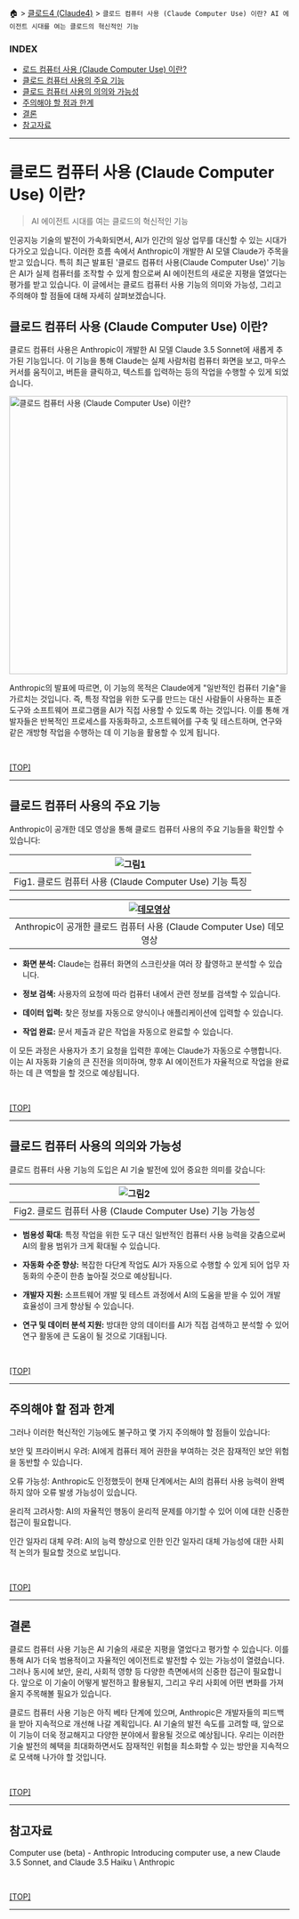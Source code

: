 🏠 > [클로드4 (Claude4)](../) > `클로드 컴퓨터 사용 (Claude Computer Use) 이란? AI 에이전트 시대를 여는 클로드의 혁신적인 기능`

### INDEX

- [로드 컴퓨터 사용 (Claude Computer Use) 이란?](#클로드-컴퓨터-사용-claude-computer-use-이란-1)
- [클로드 컴퓨터 사용의 주요 기능](#클로드-컴퓨터-사용의-주요-기능)
- [클로드 컴퓨터 사용의 의의와 가능성](#클로드-컴퓨터-사용의-의의와-가능성)
- [주의해야 할 점과 한계](#주의해야-할-점과-한계)
- [결론](#결론)
- [참고자료](#참고자료)

---
# 클로드 컴퓨터 사용 (Claude Computer Use) 이란? 
> AI 에이전트 시대를 여는 클로드의 혁신적인 기능

인공지능 기술의 발전이 가속화되면서, AI가 인간의 일상 업무를 대신할 수 있는 시대가 다가오고 있습니다. 이러한 흐름 속에서 Anthropic이 개발한 AI 모델 Claude가 주목을 받고 있습니다. 특히 최근 발표된 '클로드 컴퓨터 사용(Claude Computer Use)' 기능은 AI가 실제 컴퓨터를 조작할 수 있게 함으로써 AI 에이전트의 새로운 지평을 열었다는 평가를 받고 있습니다. 이 글에서는 클로드 컴퓨터 사용 기능의 의미와 가능성, 그리고 주의해야 할 점들에 대해 자세히 살펴보겠습니다.

## 클로드 컴퓨터 사용 (Claude Computer Use) 이란?
클로드 컴퓨터 사용은 Anthropic이 개발한 AI 모델 Claude 3.5 Sonnet에 새롭게 추가된 기능입니다. 이 기능을 통해 Claude는 실제 사람처럼 컴퓨터 화면을 보고, 마우스 커서를 움직이고, 버튼을 클릭하고, 텍스트를 입력하는 등의 작업을 수행할 수 있게 되었습니다.

<a href="https://www.youtube.com/watch?v=ODaHJzOyVCQ&t=122s">
<img src="./img/computer-use.png" width="500" alt="클로드 컴퓨터 사용 (Claude Computer Use) 이란?">
</a>

Anthropic의 발표에 따르면, 이 기능의 목적은 Claude에게 "일반적인 컴퓨터 기술"을 가르치는 것입니다. 즉, 특정 작업을 위한 도구를 만드는 대신 사람들이 사용하는 표준 도구와 소프트웨어 프로그램을 AI가 직접 사용할 수 있도록 하는 것입니다. 이를 통해 개발자들은 반복적인 프로세스를 자동화하고, 소프트웨어를 구축 및 테스트하며, 연구와 같은 개방형 작업을 수행하는 데 이 기능을 활용할 수 있게 됩니다.

<br/>

[[TOP]](#index)

---
## 클로드 컴퓨터 사용의 주요 기능
Anthropic이 공개한 데모 영상을 통해 클로드 컴퓨터 사용의 주요 기능들을 확인할 수 있습니다:

| ![그림1](./img/fig01_computer-use-feature.png) |
|:---:|
| Fig1. 클로드 컴퓨터 사용 (Claude Computer Use) 기능 특징 | 


| [![데모영상](./img/computer-use.png)](https://www.youtube.com/watch?v=ODaHJzOyVCQ&t=122s) |
|:---:|
| Anthropic이 공개한 클로드 컴퓨터 사용 (Claude Computer Use) 데모 영상 | 


- **화면 분석:** Claude는 컴퓨터 화면의 스크린샷을 여러 장 촬영하고 분석할 수 있습니다.

- **정보 검색:** 사용자의 요청에 따라 컴퓨터 내에서 관련 정보를 검색할 수 있습니다.

- **데이터 입력:** 찾은 정보를 자동으로 양식이나 애플리케이션에 입력할 수 있습니다.

- **작업 완료:** 문서 제출과 같은 작업을 자동으로 완료할 수 있습니다.

이 모든 과정은 사용자가 초기 요청을 입력한 후에는 Claude가 자동으로 수행합니다. 이는 AI 자동화 기술의 큰 진전을 의미하며, 향후 AI 에이전트가 자율적으로 작업을 완료하는 데 큰 역할을 할 것으로 예상됩니다.

<br/>

[[TOP]](#index)

---
## 클로드 컴퓨터 사용의 의의와 가능성
클로드 컴퓨터 사용 기능의 도입은 AI 기술 발전에 있어 중요한 의미를 갖습니다:

| ![그림2](./img/fig02_computer-use-opportunity.png) |
|:---:|
| Fig2. 클로드 컴퓨터 사용 (Claude Computer Use) 기능 가능성 |

- **범용성 확대:** 특정 작업을 위한 도구 대신 일반적인 컴퓨터 사용 능력을 갖춤으로써 AI의 활용 범위가 크게 확대될 수 있습니다.

- **자동화 수준 향상:** 복잡한 다단계 작업도 AI가 자동으로 수행할 수 있게 되어 업무 자동화의 수준이 한층 높아질 것으로 예상됩니다.

- **개발자 지원:** 소프트웨어 개발 및 테스트 과정에서 AI의 도움을 받을 수 있어 개발 효율성이 크게 향상될 수 있습니다.

- **연구 및 데이터 분석 지원:** 방대한 양의 데이터를 AI가 직접 검색하고 분석할 수 있어 연구 활동에 큰 도움이 될 것으로 기대됩니다.

<br/>

[[TOP]](#index)

---
## 주의해야 할 점과 한계
그러나 이러한 혁신적인 기능에도 불구하고 몇 가지 주의해야 할 점들이 있습니다:

보안 및 프라이버시 우려: AI에게 컴퓨터 제어 권한을 부여하는 것은 잠재적인 보안 위험을 동반할 수 있습니다.

오류 가능성: Anthropic도 인정했듯이 현재 단계에서는 AI의 컴퓨터 사용 능력이 완벽하지 않아 오류 발생 가능성이 있습니다.

윤리적 고려사항: AI의 자율적인 행동이 윤리적 문제를 야기할 수 있어 이에 대한 신중한 접근이 필요합니다.

인간 일자리 대체 우려: AI의 능력 향상으로 인한 인간 일자리 대체 가능성에 대한 사회적 논의가 필요할 것으로 보입니다.

<br/>

[[TOP]](#index)

---
## 결론
클로드 컴퓨터 사용 기능은 AI 기술의 새로운 지평을 열었다고 평가할 수 있습니다. 이를 통해 AI가 더욱 범용적이고 자율적인 에이전트로 발전할 수 있는 가능성이 열렸습니다. 그러나 동시에 보안, 윤리, 사회적 영향 등 다양한 측면에서의 신중한 접근이 필요합니다. 앞으로 이 기술이 어떻게 발전하고 활용될지, 그리고 우리 사회에 어떤 변화를 가져올지 주목해볼 필요가 있습니다.

클로드 컴퓨터 사용 기능은 아직 베타 단계에 있으며, Anthropic은 개발자들의 피드백을 받아 지속적으로 개선해 나갈 계획입니다. AI 기술의 발전 속도를 고려할 때, 앞으로 이 기능이 더욱 정교해지고 다양한 분야에서 활용될 것으로 예상됩니다. 우리는 이러한 기술 발전의 혜택을 최대화하면서도 잠재적인 위험을 최소화할 수 있는 방안을 지속적으로 모색해 나가야 할 것입니다.

<br/>

[[TOP]](#index)

---
## 참고자료
Computer use (beta) - Anthropic
Introducing computer use, a new Claude 3.5 Sonnet, and Claude 3.5 Haiku \ Anthropic

<br/>

[[TOP]](#index)

---